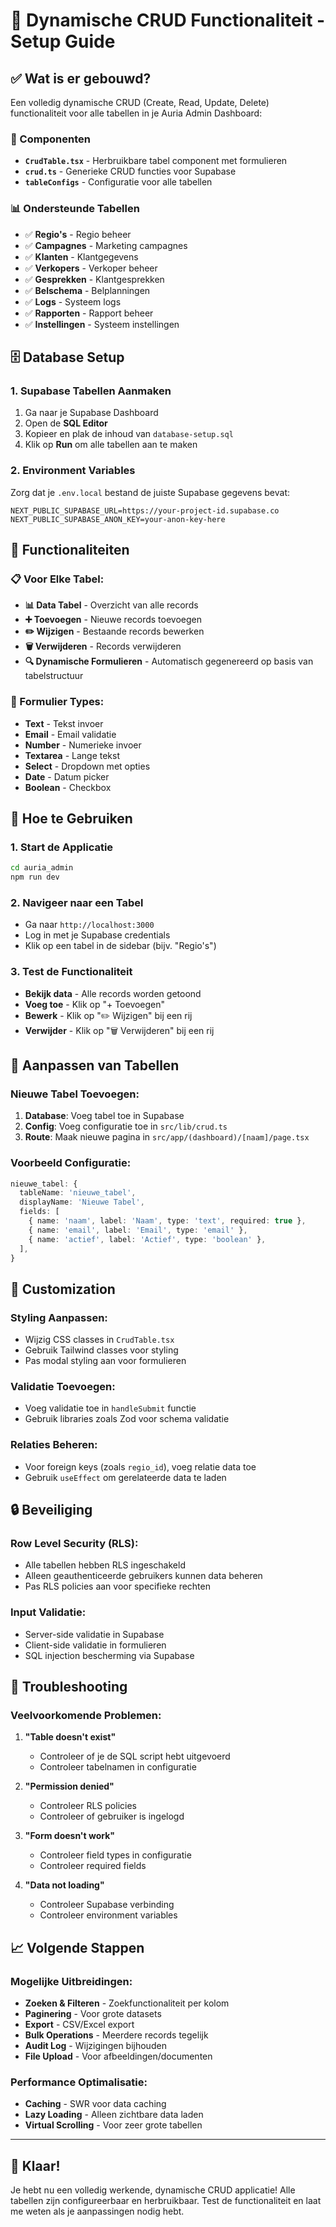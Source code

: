 # 🚀 Dynamische CRUD Functionaliteit - Setup Guide

## ✅ Wat is er gebouwd?

Een volledig dynamische CRUD (Create, Read, Update, Delete) functionaliteit voor alle tabellen in je Auria Admin Dashboard:

### 🔧 Componenten
- **`CrudTable.tsx`** - Herbruikbare tabel component met formulieren
- **`crud.ts`** - Generieke CRUD functies voor Supabase
- **`tableConfigs`** - Configuratie voor alle tabellen

### 📊 Ondersteunde Tabellen
- ✅ **Regio's** - Regio beheer
- ✅ **Campagnes** - Marketing campagnes
- ✅ **Klanten** - Klantgegevens
- ✅ **Verkopers** - Verkoper beheer
- ✅ **Gesprekken** - Klantgesprekken
- ✅ **Belschema** - Belplanningen
- ✅ **Logs** - Systeem logs
- ✅ **Rapporten** - Rapport beheer
- ✅ **Instellingen** - Systeem instellingen

## 🗄️ Database Setup

### 1. Supabase Tabellen Aanmaken
1. Ga naar je Supabase Dashboard
2. Open de **SQL Editor**
3. Kopieer en plak de inhoud van `database-setup.sql`
4. Klik op **Run** om alle tabellen aan te maken

### 2. Environment Variables
Zorg dat je `.env.local` bestand de juiste Supabase gegevens bevat:
```env
NEXT_PUBLIC_SUPABASE_URL=https://your-project-id.supabase.co
NEXT_PUBLIC_SUPABASE_ANON_KEY=your-anon-key-here
```

## 🎯 Functionaliteiten

### 📋 Voor Elke Tabel:
- **📊 Data Tabel** - Overzicht van alle records
- **➕ Toevoegen** - Nieuwe records toevoegen
- **✏️ Wijzigen** - Bestaande records bewerken
- **🗑️ Verwijderen** - Records verwijderen
- **🔍 Dynamische Formulieren** - Automatisch gegenereerd op basis van tabelstructuur

### 🎨 Formulier Types:
- **Text** - Tekst invoer
- **Email** - Email validatie
- **Number** - Numerieke invoer
- **Textarea** - Lange tekst
- **Select** - Dropdown met opties
- **Date** - Datum picker
- **Boolean** - Checkbox

## 🚀 Hoe te Gebruiken

### 1. Start de Applicatie
```bash
cd auria_admin
npm run dev
```

### 2. Navigeer naar een Tabel
- Ga naar `http://localhost:3000`
- Log in met je Supabase credentials
- Klik op een tabel in de sidebar (bijv. "Regio's")

### 3. Test de Functionaliteit
- **Bekijk data** - Alle records worden getoond
- **Voeg toe** - Klik op "+ Toevoegen"
- **Bewerk** - Klik op "✏️ Wijzigen" bij een rij
- **Verwijder** - Klik op "🗑️ Verwijderen" bij een rij

## 🔧 Aanpassen van Tabellen

### Nieuwe Tabel Toevoegen:
1. **Database**: Voeg tabel toe in Supabase
2. **Config**: Voeg configuratie toe in `src/lib/crud.ts`
3. **Route**: Maak nieuwe pagina in `src/app/(dashboard)/[naam]/page.tsx`

### Voorbeeld Configuratie:
```typescript
nieuwe_tabel: {
  tableName: 'nieuwe_tabel',
  displayName: 'Nieuwe Tabel',
  fields: [
    { name: 'naam', label: 'Naam', type: 'text', required: true },
    { name: 'email', label: 'Email', type: 'email' },
    { name: 'actief', label: 'Actief', type: 'boolean' },
  ],
}
```

## 🎨 Customization

### Styling Aanpassen:
- Wijzig CSS classes in `CrudTable.tsx`
- Gebruik Tailwind classes voor styling
- Pas modal styling aan voor formulieren

### Validatie Toevoegen:
- Voeg validatie toe in `handleSubmit` functie
- Gebruik libraries zoals Zod voor schema validatie

### Relaties Beheren:
- Voor foreign keys (zoals `regio_id`), voeg relatie data toe
- Gebruik `useEffect` om gerelateerde data te laden

## 🔒 Beveiliging

### Row Level Security (RLS):
- Alle tabellen hebben RLS ingeschakeld
- Alleen geauthenticeerde gebruikers kunnen data beheren
- Pas RLS policies aan voor specifieke rechten

### Input Validatie:
- Server-side validatie in Supabase
- Client-side validatie in formulieren
- SQL injection bescherming via Supabase

## 🐛 Troubleshooting

### Veelvoorkomende Problemen:

1. **"Table doesn't exist"**
   - Controleer of je de SQL script hebt uitgevoerd
   - Controleer tabelnamen in configuratie

2. **"Permission denied"**
   - Controleer RLS policies
   - Controleer of gebruiker is ingelogd

3. **"Form doesn't work"**
   - Controleer field types in configuratie
   - Controleer required fields

4. **"Data not loading"**
   - Controleer Supabase verbinding
   - Controleer environment variables

## 📈 Volgende Stappen

### Mogelijke Uitbreidingen:
- **Zoeken & Filteren** - Zoekfunctionaliteit per kolom
- **Paginering** - Voor grote datasets
- **Export** - CSV/Excel export
- **Bulk Operations** - Meerdere records tegelijk
- **Audit Log** - Wijzigingen bijhouden
- **File Upload** - Voor afbeeldingen/documenten

### Performance Optimalisatie:
- **Caching** - SWR voor data caching
- **Lazy Loading** - Alleen zichtbare data laden
- **Virtual Scrolling** - Voor zeer grote tabellen

---

## 🎉 Klaar!

Je hebt nu een volledig werkende, dynamische CRUD applicatie! Alle tabellen zijn configureerbaar en herbruikbaar. Test de functionaliteit en laat me weten als je aanpassingen nodig hebt. 
